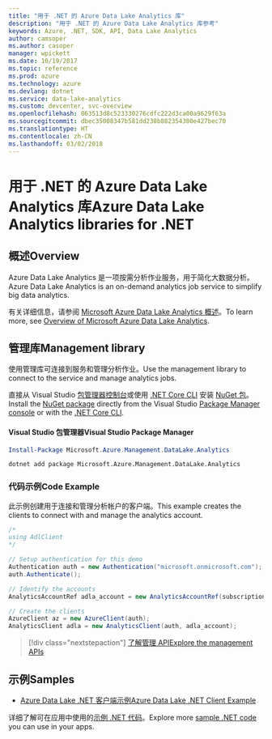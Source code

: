 ```yaml
---
title: "用于 .NET 的 Azure Data Lake Analytics 库"
description: "用于 .NET 的 Azure Data Lake Analytics 库参考"
keywords: Azure, .NET, SDK, API, Data Lake Analytics
author: camsoper
ms.author: casoper
manager: wpickett
ms.date: 10/19/2017
ms.topic: reference
ms.prod: azure
ms.technology: azure
ms.devlang: dotnet
ms.service: data-lake-analytics
ms.custom: devcenter, svc-overview
ms.openlocfilehash: 063513d8c523330276cdfc222d3ca00a9629f63a
ms.sourcegitcommit: dbec35008347b581dd238b882354300e427bec70
ms.translationtype: HT
ms.contentlocale: zh-CN
ms.lasthandoff: 03/02/2018
---
```

# <a name="azure-data-lake-analytics-libraries-for-net"></a><span data-ttu-id="c405f-104">用于 .NET 的 Azure Data Lake Analytics 库</span><span class="sxs-lookup"><span data-stu-id="c405f-104">Azure Data Lake Analytics libraries for .NET</span></span>

## <a name="overview"></a><span data-ttu-id="c405f-105">概述</span><span class="sxs-lookup"><span data-stu-id="c405f-105">Overview</span></span>

<span data-ttu-id="c405f-106">Azure Data Lake Analytics 是一项按需分析作业服务，用于简化大数据分析。</span><span class="sxs-lookup"><span data-stu-id="c405f-106">Azure Data Lake Analytics is an on-demand analytics job service to simplify big data analytics.</span></span>

<span data-ttu-id="c405f-107">有关详细信息，请参阅 [Microsoft Azure Data Lake Analytics 概述](/azure/data-lake-analytics/data-lake-analytics-overview)。</span><span class="sxs-lookup"><span data-stu-id="c405f-107">To learn more, see [Overview of Microsoft Azure Data Lake Analytics](/azure/data-lake-analytics/data-lake-analytics-overview).</span></span>

## <a name="management-library"></a><span data-ttu-id="c405f-108">管理库</span><span class="sxs-lookup"><span data-stu-id="c405f-108">Management library</span></span>

<span data-ttu-id="c405f-109">使用管理库可连接到服务和管理分析作业。</span><span class="sxs-lookup"><span data-stu-id="c405f-109">Use the management library to connect to the service and manage analytics jobs.</span></span>

<span data-ttu-id="c405f-110">直接从 Visual Studio [包管理器控制台][PackageManager]或使用 [.NET Core CLI][DotNetCLI] 安装 [NuGet 包](https://www.nuget.org/packages/Microsoft.Azure.Management.DataLake.Analytics)。</span><span class="sxs-lookup"><span data-stu-id="c405f-110">Install the [NuGet package](https://www.nuget.org/packages/Microsoft.Azure.Management.DataLake.Analytics) directly from the Visual Studio [Package Manager console][PackageManager] or with the [.NET Core CLI][DotNetCLI].</span></span>

#### <a name="visual-studio-package-manager"></a><span data-ttu-id="c405f-111">Visual Studio 包管理器</span><span class="sxs-lookup"><span data-stu-id="c405f-111">Visual Studio Package Manager</span></span>

```powershell
Install-Package Microsoft.Azure.Management.DataLake.Analytics
```

```bash
dotnet add package Microsoft.Azure.Management.DataLake.Analytics
```

### <a name="code-example"></a><span data-ttu-id="c405f-112">代码示例</span><span class="sxs-lookup"><span data-stu-id="c405f-112">Code Example</span></span>

<span data-ttu-id="c405f-113">此示例创建用于连接和管理分析帐户的客户端。</span><span class="sxs-lookup"><span data-stu-id="c405f-113">This example creates the clients to connect with and manage the analytics account.</span></span>

```csharp
/*
using AdlClient 
*/

// Setup authentication for this demo
Authentication auth = new Authentication("microsoft.onmicrosoft.com"); // change this to YOUR tenant
auth.Authenticate();

// Identify the accounts
AnalyticsAccountRef adla_account = new AnalyticsAccountRef(subscriptionId, resourceGroup, userName);

// Create the clients
AzureClient az = new AzureClient(auth);
AnalyticsClient adla = new AnalyticsClient(auth, adla_account);
```

> [!div class="nextstepaction"]
> [<span data-ttu-id="c405f-114">了解管理 API</span><span class="sxs-lookup"><span data-stu-id="c405f-114">Explore the management APIs</span></span>](/dotnet/api/overview/azure/datalakeanalytics/management)

## <a name="samples"></a><span data-ttu-id="c405f-115">示例</span><span class="sxs-lookup"><span data-stu-id="c405f-115">Samples</span></span>
* [<span data-ttu-id="c405f-116">Azure Data Lake .NET 客户端示例</span><span class="sxs-lookup"><span data-stu-id="c405f-116">Azure Data Lake .NET Client Example</span></span>](https://azure.microsoft.com/resources/samples/data-lake-dotnet-client/)

<span data-ttu-id="c405f-117">详细了解可在应用中使用的[示例 .NET 代码](https://azure.microsoft.com/resources/samples/?platform=dotnet)。</span><span class="sxs-lookup"><span data-stu-id="c405f-117">Explore more [sample .NET code](https://azure.microsoft.com/resources/samples/?platform=dotnet) you can use in your apps.</span></span>

[PackageManager]: https://docs.microsoft.com/nuget/tools/package-manager-console
[DotNetCLI]: https://docs.microsoft.com/dotnet/core/tools/dotnet-add-package
